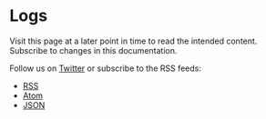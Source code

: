 # Logs

Visit this page at a later point in time to read the intended content.
Subscribe to changes in this documentation.

Follow us on [Twitter](https://twitter.com/heptacom_gmbh) or subscribe to the RSS feeds:

* [RSS](../../news/rss2.xml)
* [Atom](../../news/atom1.xml)
* [JSON](../../news/json1.json)
